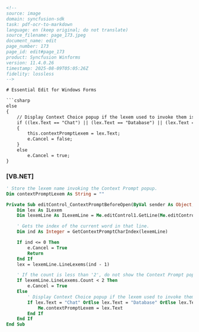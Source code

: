 ```html
<!-- 
source: image
domain: syncfusion-sdk
task: pdf-ocr-to-markdown
language: en (keep original; do not translate)
source_filename: page_173.jpeg
document_name: edit
page_number: 173
page_id: edit#page_173
product: Syncfusion Winforms
version: 11.4.0.26
timestamp: 2025-08-09T05:05:26Z
fidelity: lossless
-->

# Essential Edit for Windows Forms

```csharp
else
{
    // Display Context Choice popup if the lexem used to invoke them is "this" or "me" only.
    if ((lex.Text == "Chat") || (lex.Text == "Database") || (lex.Text == "NewFile") || (lex.Text == "Find") || (lex.Text == "Home") || (lex.Text == "PieChart") || (lex.Text == "Tools"))
    {
        this.contextPromptLexem = lex.Text;
        e.Cancel = false;
    }
    else
        e.Cancel = true;
}
```

### [VB.NET]

```vb
' Store the lexem name invoking the Context Prompt popup.
Dim contextPromptLexem As String = ""

Private Sub editControl_ContextPromptBeforeOpen(ByVal sender As Object, ByVal e As System.ComponentModel.CancelEventArgs) Handles editControl.HttpContextPromptBeforeOpen
    Dim lex As ILexem
    Dim lexemLine As ILexemLine = Me.editControl1.GetLine(Me.editControl1.CurrentLine)

    ' Gets the index of the current word in that line.
    Dim ind As Integer = GetContextPromptCharIndex(lexemLine)

    If ind <= 0 Then
        e.Cancel = True
        Return
    End If
    lex = lexemLine.LineLexems(ind - 1)

    ' If the count is less than '2', do not show the Context Prompt popup.
    If lexemLine.LineLexems.Count < 2 Then
        e.Cancel = True
    Else
        ' Display Context Choice popup if the lexem used to invoke them is "this" or "me" only.
        If lex.Text = "Chat" OrElse lex.Text = "Database" OrElse lex.Text = "NewFile" OrElse lex.Text = "Find" OrElse lex.Text = "Home" OrElse lex.Text = "PieChart" OrElse lex.Text = "Tools" Then
            Me.contextPromptLexem = lex.Text
        End If
    End If
End Sub
```

<!-- tags: [edit, windowsforms, contextprompt, essentialedit, lexemfilter] keywords: [contextpromptbeforeopen, lexem, lexemline, ilexem, il exemline, editcontrol, winforms, syncfusion] -->
```